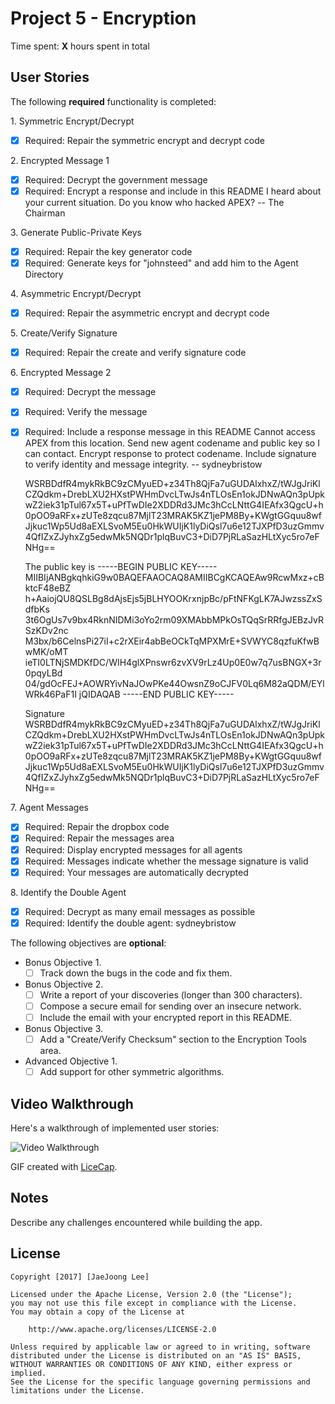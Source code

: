 # Project 5 - Encryption

Time spent: **X** hours spent in total

## User Stories

The following **required** functionality is completed:

1\. Symmetric Encrypt/Decrypt
  * [x]  Required: Repair the symmetric encrypt and decrypt code

2\. Encrypted Message 1
  * [x]  Required: Decrypt the government message
  * [x]  Required: Encrypt a response and include in this README
        I heard about your current situation. Do you know who hacked APEX? -- The Chairman

3\. Generate Public-Private Keys
  * [x]  Required: Repair the key generator code
  * [x]  Required: Generate keys for "johnsteed" and add him to the Agent Directory

4\. Asymmetric Encrypt/Decrypt
  * [x]  Required: Repair the asymmetric encrypt and decrypt code

5\. Create/Verify Signature
  * [x]  Required: Repair the create and verify signature code

6\. Encrypted Message 2
  * [x]  Required: Decrypt the message
  * [x]  Required: Verify the message
  * [x]  Required: Include a response message in this README
        Cannot access APEX from this location. Send new agent codename and public key so I can contact. Encrypt response to protect codename. Include signature to verify identity and message integrity. -- sydneybristow

        WSRBDdfR4mykRkBC9zCMyuED+z34Th8QjFa7uGUDAlxhxZ/tWJgJriKlCZQdkm+DrebLXU2HXstPWHmDvcLTwJs4nTLOsEn1okJDNwAQn3pUpkwZ2iek31pTul67x5T+uPfTwDIe2XDDRd3JMc3hCcLNttG4IEAfx3QgcU+h0pOO9aRFx+zUTe8zqcu87MjlT23MRAK5KZ1jePM8By+KWgtGGquu8wfJjkuc1Wp5Ud8aEXLSvoM5Eu0HkWUIjK1lyDiQsl7u6e12TJXPfD3uzGmmv4QfIZxZJyhxZg5edwMk5NQDr1plqBuvC3+DiD7PjRLaSazHLtXyc5ro7eFNHg==

        The public key is
      -----BEGIN PUBLIC KEY-----
      MIIBIjANBgkqhkiG9w0BAQEFAAOCAQ8AMIIBCgKCAQEAw9RcwMxz+cBktcF48eBZ
      h+AaiojQU8QSLBg8dAjsEjs5jBLHYOOKrxnjpBc/pFtNFKgLK7AJwzssZxSdfbKs
      3t6OgUs7v9bx4RknNIDMi3oYo2rm09XMAbbMPkOsTQqSrRRfgJEBzJvRSzKDv2nc
      M3bx/b6CelnsPi27iI+c2rXEir4abBeOCkTqMPXMrE+SVWYC8qzfuKfwBwMK/oMT
      ieTI0LTNjSMDKfDC/WIH4glXPnswr6zvXV9rLz4Up0E0w7q7usBNGX+3r0pqyLBd
      04/gdOcFEJ+AOWRYivNaJOwPKe44OwsnZ9oCJFV0Lq6M82aQDM/EYlWRk46PaF1I
      jQIDAQAB
      -----END PUBLIC KEY-----

        Signature
        WSRBDdfR4mykRkBC9zCMyuED+z34Th8QjFa7uGUDAlxhxZ/tWJgJriKlCZQdkm+DrebLXU2HXstPWHmDvcLTwJs4nTLOsEn1okJDNwAQn3pUpkwZ2iek31pTul67x5T+uPfTwDIe2XDDRd3JMc3hCcLNttG4IEAfx3QgcU+h0pOO9aRFx+zUTe8zqcu87MjlT23MRAK5KZ1jePM8By+KWgtGGquu8wfJjkuc1Wp5Ud8aEXLSvoM5Eu0HkWUIjK1lyDiQsl7u6e12TJXPfD3uzGmmv4QfIZxZJyhxZg5edwMk5NQDr1plqBuvC3+DiD7PjRLaSazHLtXyc5ro7eFNHg==



7\. Agent Messages
  * [x]  Required: Repair the dropbox code
  * [x]  Required: Repair the messages area
  * [x]  Required: Display encrypted messages for all agents
  * [x]  Required: Messages indicate whether the message signature is valid
  * [x]  Required: Your messages are automatically decrypted

8\. Identify the Double Agent
  * [x]  Required: Decrypt as many email messages as possible
  * [x]  Required: Identify the double agent: sydneybristow

The following objectives are **optional**:

* Bonus Objective 1\.
  * [ ]  Track down the bugs in the code and fix them.

* Bonus Objective 2\.
  * [ ]  Write a report of your discoveries (longer than 300 characters).
  * [ ]  Compose a secure email for sending over an insecure network.
  * [ ]  Include the email with your encrypted report in this README.

* Bonus Objective 3\.
  * [ ]  Add a "Create/Verify Checksum" section to the Encryption Tools area.

* Advanced Objective 1\.
  * [ ]  Add support for other symmetric algorithms.

## Video Walkthrough

Here's a walkthrough of implemented user stories:

<img src='http://i.imgur.com/WyU0swv.gifv' title='Video Walkthrough' width='' alt='Video Walkthrough' />

GIF created with [LiceCap](http://www.cockos.com/licecap/).

## Notes

Describe any challenges encountered while building the app.

## License

    Copyright [2017] [JaeJoong Lee]

    Licensed under the Apache License, Version 2.0 (the "License");
    you may not use this file except in compliance with the License.
    You may obtain a copy of the License at

        http://www.apache.org/licenses/LICENSE-2.0

    Unless required by applicable law or agreed to in writing, software
    distributed under the License is distributed on an "AS IS" BASIS,
    WITHOUT WARRANTIES OR CONDITIONS OF ANY KIND, either express or implied.
    See the License for the specific language governing permissions and
    limitations under the License.
